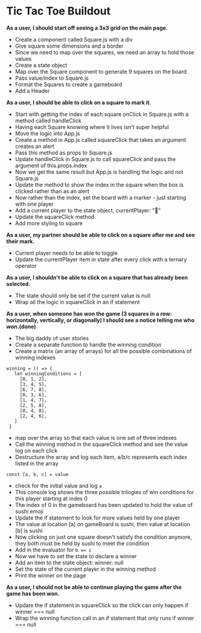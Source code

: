 # Tic Tac Toe Buildout

**As a user, I should start off seeing a 3x3 grid on the main page.**

- Create a component called Square.js with a div
- Give square some dimensions and a border
- Since we need to map over the squares, we need an array to hold those values
- Create a state object
- Map over the Square component to generate 9 squares on the board
- Pass value/index to Square.js
- Format the Squares to create a gameboard
- Add a Header

**As a user, I should be able to click on a square to mark it.**
- Start with getting the index of each square onClick in Square.js with a method called handleClick
- Having each Square knowing where it lives isn't super helpful
- Move the logic into App.js
- Create a method in App.js called squareClick that takes an argument creates an alert
- Pass this method as props to Square.js
- Update handleClick in Square.js to call squareClick and pass the argument of this.props.index
- Now we get the same result but App.js is handling the logic and not Square.js
- Update the method to show the index in the square when the box is clicked rather than as an alert
- Now rather than the index, set the board with a marker - just starting with one player
- Add a current player to the state object, currentPlayer: "🍣"
- Update the squareClick method
- Add more styling to square

**As a user, my partner should be able to click on a square after me and see their mark.**

- Current player needs to be able to toggle
- Update the currentPlayer item in state after every click with a ternary operator

**As a user, I shouldn't be able to click on a square that has already been selected.**

- The state should only be set if the current value is null
- Wrap all the logic in squareClick in an if statement

**As a user, when someone has won the game (3 squares in a row: horizontally, vertically, or diagonally) I should see a notice telling me who won.(done)**

- The big daddy of user stories
- Create a separate function to handle the winning condition
- Create a matrix (an array of arrays) for all the possible combinations of winning indexes
```
winning = () => {
   let winningConditions = [
     [0, 1, 2],
     [3, 4, 5],
     [6, 7, 8],
     [0, 3, 6],
     [1, 4, 7],
     [2, 5, 8],
     [0, 4, 8],
     [2, 4, 6],
   ]
 }
 ```
- map over the array so that each value is one set of three indexes
- Call the winning method in the squareClick method and see the value log on each click
- Destructure the array and log each item, a/b/c represents each index listed in the array
```
const [a, b, c] = value
```
- check for the initial value and log `a`
- This console log shows the three possible trilogies of win conditions for this player starting at index 0
- The index of 0 in the gameboard has been updated to hold the value of sushi emoji
- Update the if statement to look for more values held by one player
- The value at location [a] on gameBoard is sushi, then value at location [b] is sushi
- Now clicking on just one square doesn't satisfy the condition anymore, they both must be held by sushi to meet the condition
- Add in the evaluator for `b == c`
- Now we have to set the state to declare a winner
- Add an item to the state object: winner: null
- Set the state of the current player in the winning method
- Print the winner on the page

**As a user, I should not be able to continue playing the game after the game has been won.**

- Update the if statement in squareClick so the click can only happen if winner === null
- Wrap the winning function call in an if statement that only runs if winner === null
